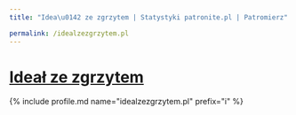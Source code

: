 ```yaml
---
title: "Idea\u0142 ze zgrzytem | Statystyki patronite.pl | Patromierz"

permalink: /idealzezgrzytem.pl
---
```


# [Ideał ze zgrzytem](https://patronite.pl/idealzezgrzytem.pl)

{% include profile.md name="idealzezgrzytem.pl" prefix="i" %}
